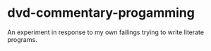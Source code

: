 # dvd-commentary-progamming

An experiment in response to my own failings trying to write literate programs. 

